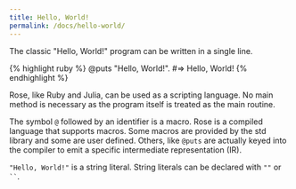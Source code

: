 ```yaml
---
title: Hello, World!
permalink: /docs/hello-world/
---
```


The classic "Hello, World!" program can be written in a single line.

{% highlight ruby %}
    @puts "Hello, World!".  #=> Hello, World!
{% endhighlight %}

Rose, like Ruby and Julia, can be used as a scripting language. No main method is necessary as the program itself is treated as the main routine.

The symbol `@` followed by an identifier is a macro. Rose is a compiled language that supports macros. Some macros are provided by the std library and some are user defined. Others, like `@puts` are actually keyed into the compiler to emit a specific intermediate representation (IR).

`"Hello, World!"` is a string literal. String literals can be declared with `""` or ``` `` ```.

